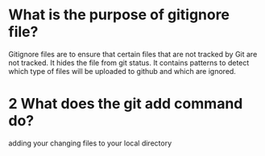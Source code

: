 # What is the purpose of gitignore file?
Gitignore files are to ensure that certain files that are not tracked by Git are not tracked. It hides the file from git status. It contains patterns to detect which type of files will be uploaded to github and which are ignored.

# 2 What does the git add command do?
adding your changing files to your local directory

